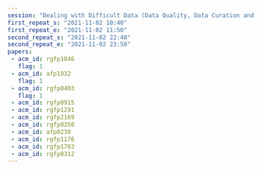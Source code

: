```yaml
---
session: "Dealing with Difficult Data (Data Quality, Data Curation and De-noising)"
first_repeat_s: "2021-11-02 10:40" 
first_repeat_e: "2021-11-02 11:50" 
second_repeat_s: "2021-11-02 22:40" 
second_repeat_e: "2021-11-02 23:50" 
papers:
 - acm_id: rgfp1046
   flag: 1
 - acm_id: afp1932
   flag: 1
 - acm_id: rgfp0403
   flag: 1
 - acm_id: rgfp0915
 - acm_id: rgfp1291
 - acm_id: rgfp2169
 - acm_id: rgfp0350
 - acm_id: afp0230
 - acm_id: rgfp1176
 - acm_id: rgfp1783
 - acm_id: rgfp0312
---
```

